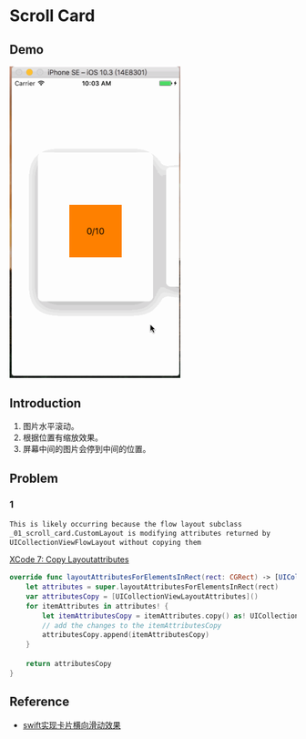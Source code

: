 # Scroll Card

## Demo

<img src="./001-demo.gif" alt="Scroll Card - demo" width="300" />

## Introduction

1. 图片水平滚动。
2. 根据位置有缩放效果。
3. 屏幕中间的图片会停到中间的位置。

## Problem

### 1

```
This is likely occurring because the flow layout subclass _01_scroll_card.CustomLayout is modifying attributes returned by UICollectionViewFlowLayout without copying them
```

[XCode 7: Copy Layoutattributes](https://stackoverflow.com/questions/32720358/xcode-7-copy-layoutattributes)

```Swift
override func layoutAttributesForElementsInRect(rect: CGRect) -> [UICollectionViewLayoutAttributes]? {
    let attributes = super.layoutAttributesForElementsInRect(rect)
    var attributesCopy = [UICollectionViewLayoutAttributes]()
    for itemAttributes in attributes! {
        let itemAttributesCopy = itemAttributes.copy() as! UICollectionViewLayoutAttributes
        // add the changes to the itemAttributesCopy                       
        attributesCopy.append(itemAttributesCopy)
    }

    return attributesCopy
}
```

## Reference

- [swift实现卡片横向滑动效果](http://www.jianshu.com/p/0f31f0d64870)
